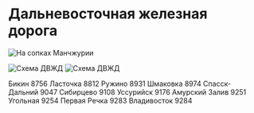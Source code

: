 # Дальневосточная железная дорога

![На сопках Манчжурии](https://dvzd.rzd.ru/api/media/resources/1880288)

![Схема ДВЖД](https://dvzd.rzd.ru/api/media/resources/1885905?target=)
![Схема ДВЖД](https://dvzd.rzd.ru/api/media/resources/1885905)

Бикин 8756
Ласточка 8812
Ружино 8931
Шмаковка 8974
Спасск-Дальний 9047
Сибирцево 9108
Уссурийск 9176
Амурский Залив 9251
Угольная 9254
Первая Речка 9283
Владивосток 9284

